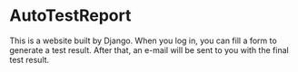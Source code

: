 AutoTestReport
==============

This is a website built by Django.
When you log in, you can fill a form to generate a test result.
After that, an e-mail will be sent to you with the final test result.


